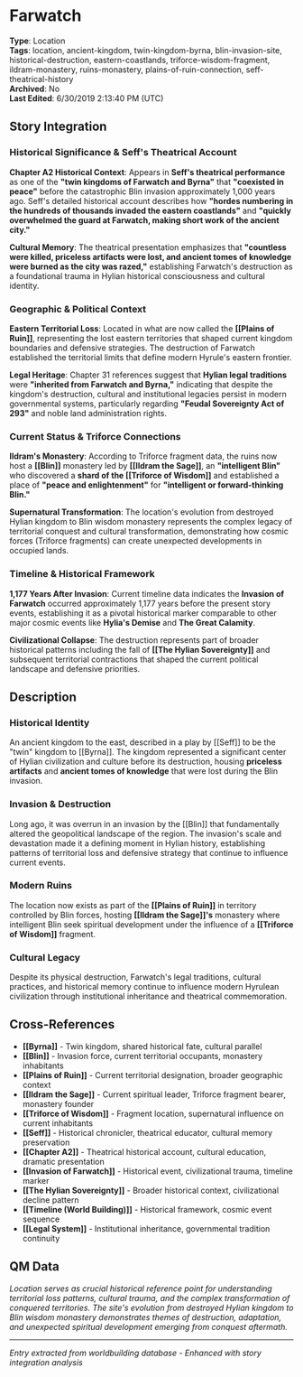 # Farwatch

**Type**: Location  
**Tags**: location, ancient-kingdom, twin-kingdom-byrna, blin-invasion-site, historical-destruction, eastern-coastlands, triforce-wisdom-fragment, ildram-monastery, ruins-monastery, plains-of-ruin-connection, seff-theatrical-history  
**Archived**: No  
**Last Edited**: 6/30/2019 2:13:40 PM (UTC)

## Story Integration

### Historical Significance & Seff's Theatrical Account
**Chapter A2 Historical Context**: Appears in **Seff's theatrical performance** as one of the **"twin kingdoms of Farwatch and Byrna"** that **"coexisted in peace"** before the catastrophic Blin invasion approximately 1,000 years ago. Seff's detailed historical account describes how **"hordes numbering in the hundreds of thousands invaded the eastern coastlands"** and **"quickly overwhelmed the guard at Farwatch, making short work of the ancient city."**

**Cultural Memory**: The theatrical presentation emphasizes that **"countless were killed, priceless artifacts were lost, and ancient tomes of knowledge were burned as the city was razed,"** establishing Farwatch's destruction as a foundational trauma in Hylian historical consciousness and cultural identity.

### Geographic & Political Context
**Eastern Territorial Loss**: Located in what are now called the **[[Plains of Ruin]]**, representing the lost eastern territories that shaped current kingdom boundaries and defensive strategies. The destruction of Farwatch established the territorial limits that define modern Hyrule's eastern frontier.

**Legal Heritage**: Chapter 31 references suggest that **Hylian legal traditions** were **"inherited from Farwatch and Byrna,"** indicating that despite the kingdom's destruction, cultural and institutional legacies persist in modern governmental systems, particularly regarding **"Feudal Sovereignty Act of 293"** and noble land administration rights.

### Current Status & Triforce Connections
**Ildram's Monastery**: According to Triforce fragment data, the ruins now host a **[[Blin]]** monastery led by **[[Ildram the Sage]]**, an **"intelligent Blin"** who discovered a **shard of the [[Triforce of Wisdom]]** and established a place of **"peace and enlightenment"** for **"intelligent or forward-thinking Blin."**

**Supernatural Transformation**: The location's evolution from destroyed Hylian kingdom to Blin wisdom monastery represents the complex legacy of territorial conquest and cultural transformation, demonstrating how cosmic forces (Triforce fragments) can create unexpected developments in occupied lands.

### Timeline & Historical Framework
**1,177 Years After Invasion**: Current timeline data indicates the **Invasion of Farwatch** occurred approximately 1,177 years before the present story events, establishing it as a pivotal historical marker comparable to other major cosmic events like **Hylia's Demise** and **The Great Calamity**.

**Civilizational Collapse**: The destruction represents part of broader historical patterns including the fall of **[[The Hylian Sovereignty]]** and subsequent territorial contractions that shaped the current political landscape and defensive priorities.

## Description

### Historical Identity
An ancient kingdom to the east, described in a play by [[Seff]] to be the "twin" kingdom to [[Byrna]]. The kingdom represented a significant center of Hylian civilization and culture before its destruction, housing **priceless artifacts** and **ancient tomes of knowledge** that were lost during the Blin invasion.

### Invasion & Destruction
Long ago, it was overrun in an invasion by the [[Blin]] that fundamentally altered the geopolitical landscape of the region. The invasion's scale and devastation made it a defining moment in Hylian history, establishing patterns of territorial loss and defensive strategy that continue to influence current events.

### Modern Ruins
The location now exists as part of the **[[Plains of Ruin]]** in territory controlled by Blin forces, hosting **[[Ildram the Sage]]'s** monastery where intelligent Blin seek spiritual development under the influence of a **[[Triforce of Wisdom]]** fragment.

### Cultural Legacy
Despite its physical destruction, Farwatch's legal traditions, cultural practices, and historical memory continue to influence modern Hyrulean civilization through institutional inheritance and theatrical commemoration.

## Cross-References
- **[[Byrna]]** - Twin kingdom, shared historical fate, cultural parallel
- **[[Blin]]** - Invasion force, current territorial occupants, monastery inhabitants
- **[[Plains of Ruin]]** - Current territorial designation, broader geographic context
- **[[Ildram the Sage]]** - Current spiritual leader, Triforce fragment bearer, monastery founder
- **[[Triforce of Wisdom]]** - Fragment location, supernatural influence on current inhabitants
- **[[Seff]]** - Historical chronicler, theatrical educator, cultural memory preservation
- **[[Chapter A2]]** - Theatrical historical account, cultural education, dramatic presentation
- **[[Invasion of Farwatch]]** - Historical event, civilizational trauma, timeline marker
- **[[The Hylian Sovereignty]]** - Broader historical context, civilizational decline pattern
- **[[Timeline (World Building)]]** - Historical framework, cosmic event sequence
- **[[Legal System]]** - Institutional inheritance, governmental tradition continuity

## QM Data
*Location serves as crucial historical reference point for understanding territorial loss patterns, cultural trauma, and the complex transformation of conquered territories. The site's evolution from destroyed Hylian kingdom to Blin wisdom monastery demonstrates themes of destruction, adaptation, and unexpected spiritual development emerging from conquest aftermath.*

---
*Entry extracted from worldbuilding database - Enhanced with story integration analysis*
